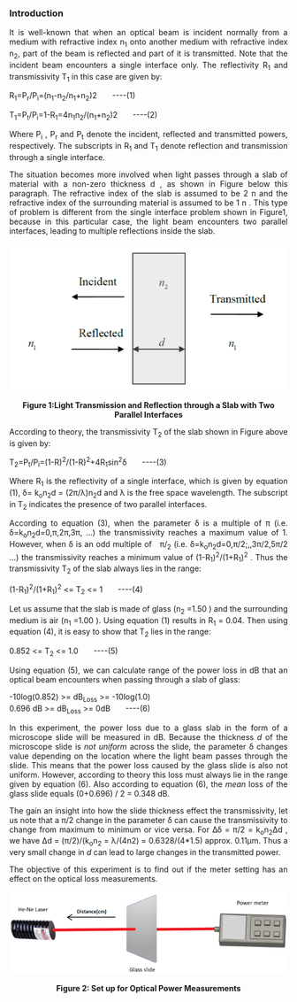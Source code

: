 ### Introduction
<div style="text-align:justify">

It is well-known that when an optical beam is incident normally from a medium with refractive index n<sub>1</sub> onto another medium with refractive index n<sub>2</sub>, part of the beam is reflected and part of it is transmitted. Note that the incident beam encounters a single interface only. The reflectivity R<sub>1</sub> and transmissivity T<sub>1</sub> in this case are given by:

R<sub>1</sub>\=P<sub>r</sub>/P<sub>i</sub>\=(n<sub>1</sub>\-n<sub>2</sub>/n<sub>1</sub>+n<sub>2</sub>)2       ----(1)

T<sub>1</sub>\=P<sub>t</sub>/P<sub>i</sub>\=1-R<sub>1</sub>\=4n<sub>1</sub>n<sub>2</sub>/(n<sub>1</sub>+n<sub>2</sub>)2       ----(2)

Where P<sub>i</sub> , P<sub>r</sub> and P<sub>t</sub> denote the incident, reflected and transmitted powers, respectively. The subscripts in R<sub>1</sub> and T<sub>1</sub> denote reflection and transmission through a single interface.

The situation becomes more involved when light passes through a slab of material with a non-zero thickness d , as shown in Figure below this paragraph. The refractive index of the slab is assumed to be 2 n and the refractive index of the surrounding material is assumed to be 1 n . This type of problem is different from the single interface problem shown in Figure1, because in this particular case, the light beam encounters two parallel interfaces, leading to multiple reflections inside the slab.

<center>

![](images/figure.PNG)

**Figure 1:Light Transmission and Reflection through a Slab with Two Parallel Interfaces**

</center>


According to theory, the transmissivity T<sub>2</sub> of the slab shown in Figure above is given by:

T<sub>2</sub>\=P<sub>t</sub>/P<sub>i</sub>\=(1-R)<sup>2</sup>/(1-R)<sup>2</sup>+4R<sub>1</sub>sin<sup>2</sup>δ       ----(3)

Where R<sub>1</sub> is the reflectivity of a single interface, which is given by equation (1), δ= k<sub>o</sub>n<sub>2</sub>d = (2π/λ)n<sub>2</sub>d and λ is the free space wavelength. The subscript in T<sub>2</sub> indicates the presence of two parallel interfaces.

According to equation (3), when the parameter δ is a multiple of π (i.e. δ=k<sub>o</sub>n<sub>2</sub>d=0,π,2π,3π, ...) the transmissivity reaches a maximum value of 1. However, when δ is an odd multiple of   π/<sub>2</sub> (i.e. δ=k<sub>o</sub>n<sub>2</sub>d=0,π/2;,,3π/2,5π/2 ...) the transmissivity reaches a minimum value of (1-R<sub>1</sub>)<sup>2</sup>/(1+R<sub>1</sub>)<sup>2</sup> . Thus the transmissivity T<sub>2</sub> of the slab always lies in the range:

(1-R<sub>1</sub>)<sup>2</sup>/(1+R<sub>1</sub>)<sup>2</sup> <= T<sub>2</sub> <= 1       ----(4)

Let us assume that the slab is made of glass (n<sub>2</sub> =1.50 ) and the surrounding medium is air (n<sub>1</sub> =1.00 ). Using equation (1) results in R<sub>1</sub> = 0.04. Then using equation (4), it is easy to show that T<sub>2</sub> lies in the range:

0.852 <= T<sub>2</sub> <= 1.0       ----(5)

Using equation (5), we can calculate range of the power loss in dB that an optical beam encounters when passing through a slab of glass:

\-10log(0.852) >= dB<sub>Loss</sub> >= -10log(1.0)  
0.696 dB >= dB<sub>Loss</sub> >= 0dB       ----(6)

In this experiment, the power loss due to a glass slab in the form of a microscope slide will be measured in dB. Because the thickness _d_ of the microscope slide is _not uniform_ across the slide, the parameter δ changes value depending on the location where the light beam passes through the slide. This means that the power loss caused by the glass slide is also not uniform. However, according to theory this loss must always lie in the range given by equation (6). Also according to equation (6), the _mean_ loss of the glass slide equals (0+0.696) / 2 = 0.348 dB.

The gain an insight into how the slide thickness effect the transmissivity, let us note that a π/2 change in the parameter δ can cause the transmissivity to change from maximum to minimum or vice versa. For Δδ = π/2 = k<sub>o</sub>n<sub>2</sub>Δd , we have Δd = (π/2)/(k<sub>o</sub>n<sub>2</sub> = λ/(4n2) = 0.6328/(4\*1.5) approx. 0.11µm. Thus a very small change in _d_ can lead to large changes in the transmitted power.

The objective of this experiment is to find out if the meter setting has an effect on the optical loss measurements.


<center>

![](images/b.png)

**Figure 2: Set up for Optical Power Measurements**

</center>

</div>
